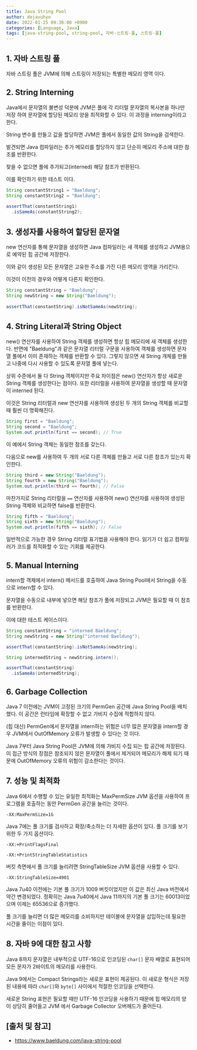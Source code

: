 ```yaml
---
title: Java String Pool
author: dejavuhyo
date: 2022-01-25 09:30:00 +0900
categories: [Language, Java]
tags: [java-string-pool, string-pool, 자바-스트링-풀, 스트링-풀]
---
```


## 1. 자바 스트링 풀
자바 스트링 풀은 JVM에 의해 스트링이 저장되는 특별한 메모리 영역 이다.

## 2. String Interning
Java에서 문자열의 불변성 덕분에 JVM은 풀에 각 리터럴 문자열의 복사본을 하나만 저장 하여 문자열에 할당된 메모리 양을 최적화할 수 있다. 이 과정을 interning이라고 한다.

String 변수를 만들고 값을 할당하면 JVM은 풀에서 동일한 값의 String을 검색한다.

발견되면 Java 컴파일러는 추가 메모리를 할당하지 않고 단순히 메모리 주소에 대한 참조를 반환한다.

찾을 수 없으면 풀에 추가되고(interned) 해당 참조가 반환된다.

이를 확인하기 위한 테스트 이다.

```java
String constantString1 = "Baeldung";
String constantString2 = "Baeldung";
        
assertThat(constantString1)
  .isSameAs(constantString2);
```

## 3. 생성자를 사용하여 할당된 문자열
new 연산자를 통해 문자열을 생성하면 Java 컴파일러는 새 객체를 생성하고 JVM용으로 예약된 힙 공간에 저장한다.

이와 같이 생성된 모든 문자열은 고유한 주소를 가진 다른 메모리 영역을 가리킨다.

이것이 이전의 경우와 어떻게 다른지 확인한다.

```java
String constantString = "Baeldung";
String newString = new String("Baeldung");
 
assertThat(constantString).isNotSameAs(newString);
```

## 4. String Literal과 String Object
new() 연산자를 사용하여 String 객체를 생성하면 항상 힙 메모리에 새 객체를 생성한다. 반면에 "Baeldung"과 같은 문자열 리터럴 구문을 사용하여 객체를 생성하면 문자열 풀에서 이미 존재하는 객체를 반환할 수 있다. 그렇지 않으면 새 String 개체를 만들고 나중에 다시 사용할 수 있도록 문자열 풀에 넣는다.

상위 수준에서 둘 다 String 객체이지만 주요 차이점은 new() 연산자가 항상 새로운 String 객체를 생성한다는 점이다. 또한 리터럴을 사용하여 문자열을 생성할 때 문자열이 interned 된다.

이것은 String 리터럴과 new 연산자를 사용하여 생성된 두 개의 String 객체를 비교할 때 훨씬 더 명확해진다.

```java
String first = "Baeldung"; 
String second = "Baeldung"; 
System.out.println(first == second); // True
```

이 예에서 String 객체는 동일한 참조를 갖는다.

다음으로 new를 사용하여 두 개의 서로 다른 객체를 만들고 서로 다른 참조가 있는지 확인한다.

```java
String third = new String("Baeldung");
String fourth = new String("Baeldung"); 
System.out.println(third == fourth); // False
```

마찬가지로 String 리터럴을 `==` 연산자를 사용하여 new() 연산자를 사용하여 생성된 String 객체와 비교하면 false를 반환한다.

```java
String fifth = "Baeldung";
String sixth = new String("Baeldung");
System.out.println(fifth == sixth); // False
```

일반적으로 가능한 경우 String 리터럴 표기법을 사용해야 한다. 읽기가 더 쉽고 컴파일러가 코드를 최적화할 수 있는 기회를 제공한다.

## 5. Manual Interning
intern할 객체에서 intern() 메서드를 호출하여 Java String Pool에서 String을 수동으로 intern할 수 있다.

문자열을 수동으로 내부에 넣으면 해당 참조가 풀에 저장되고 JVM은 필요할 때 이 참조를 반환한다.

이에 대한 테스트 케이스이다.

```java
String constantString = "interned Baeldung";
String newString = new String("interned Baeldung");

assertThat(constantString).isNotSameAs(newString);

String internedString = newString.intern();

assertThat(constantString)
  .isSameAs(internedString);
```

## 6. Garbage Collection
Java 7 이전에는 JVM이 고정된 크기의 PermGen 공간에 Java String Pool을 배치했다. 이 공간은 런타임에 확장할 수 없고 가비지 수집에 적합하지 않다.

(힙 대신) PermGen에서 문자열을 intern하는 위험은 너무 많은 문자열을 intern할 경우 JVM에서 OutOfMemory 오류가 발생할 수 있다는 것 이다.

Java 7부터 Java String Pool은 JVM에 의해 가비지 수집 되는 힙 공간에 저장된다. 이 접근 방식의 장점은 참조되지 않은 문자열이 풀에서 제거되어 메모리가 해제 되기 때문에 OutOfMemory 오류의 위험이 감소한다는 것이다.

## 7. 성능 및 최적화
Java 6에서 수행할 수 있는 유일한 최적화는 MaxPermSize JVM 옵션을 사용하여 프로그램을 호출하는 동안 PermGen 공간을 늘리는 것이다.

```text
-XX:MaxPermSize=1G
```

Java 7에는 풀 크기를 검사하고 확장/축소하는 더 자세한 옵션이 있다. 풀 크기를 보기 위한 두 가지 옵션이다.

```text
-XX:+PrintFlagsFinal
```

```text
-XX:+PrintStringTableStatistics
```

버킷 측면에서 풀 크기를 늘리려면 StringTableSize JVM 옵션을 사용할 수 있다.

```text
-XX:StringTableSize=4901
```

Java 7u40 이전에는 기본 풀 크기가 1009 버킷이었지만 이 값은 최신 Java 버전에서 약간 변경되었다. 정확히는 Java 7u40에서 Java 11까지의 기본 풀 크기는 60013이었으며 이제는 65536으로 증가했다.

풀 크기를 늘리면 더 많은 메모리를 소비하지만 테이블에 문자열을 삽입하는데 필요한 시간을 줄이는 이점이 있다.

## 8. 자바 9에 대한 참고 사항
Java 8까지 문자열은 내부적으로 UTF-16으로 인코딩된 `char[]` 문자 배열로 표현되어 모든 문자가 2바이트의 메모리를 사용한다.

Java 9에서는 Compact Strings라는 새로운 표현이 제공된다. 이 새로운 형식은 저장된 내용에 따라 `char[]`와 `byte[]` 사이에서 적절한 인코딩을 선택한다.

새로운 String 표현은 필요할 때만 UTF-16 인코딩을 사용하기 때문에 힙 메모리의 양이 상당히 줄어들고 JVM 에서 Garbage Collector 오버헤드가 줄어든다.

## [출처 및 참고]
* <https://www.baeldung.com/java-string-pool>
